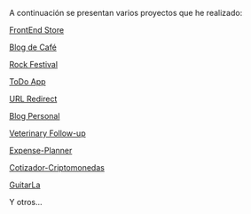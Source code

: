 A continuación se presentan varios proyectos que he realizado:

<a href="https://forexamplestore.netlify.app/" target="_blank">FrontEnd Store</a>

<a href="https://coffeeknowledge.netlify.app/" target="_blank">Blog de Café</a>

<a href="https://rockfestivaladd.netlify.app/" target="_blank">Rock Festival</a>

<a href="https://todotask23bymaim.netlify.app/" target="_blank">ToDo App</a>

<a href="https://react-6fe97.web.app/" target="_blank">URL Redirect</a>

<a href="https://blogstatic.netlify.app/" target="_blank">Blog Personal</a>

<a href="https://veterinary-followup.netlify.app/" target="_blank">Veterinary Follow-up</a>

<a href="https://expense-planner-2023.netlify.app/" target="_blank">Expense-Planner</a>

<a href="https://cotizador-criptos-23.netlify.app/" target="_blank">Cotizador-Criptomonedas</a>

<a href="https://06-guitar-remix.vercel.app/" target="_blank">GuitarLa</a>



<p>Y otros...</p>
